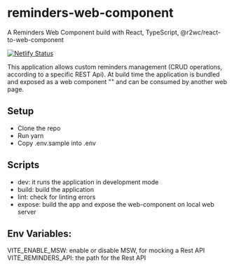 # reminders-web-component
A Reminders Web Component build with React, TypeScript, @r2wc/react-to-web-component

[![Netlify Status](https://api.netlify.com/api/v1/badges/b4e00beb-f858-4835-a40f-ca5b5a48487e/deploy-status)](https://app.netlify.com/sites/reminders-web-component/deploys)

This application allows custom reminders management (CRUD operations, according to a specific REST Api).
At build time the application is bundled and exposed as a web component "<web-reminders>" and can be consumed by another web page.

Setup
---
- Clone the repo
- Run yarn
- Copy .env.sample into .env

Scripts
---
- dev: it runs the application in development mode
- build: build the application
- lint: check for linting errors
- expose: build the app and expose the web-component on local web server

Env Variables:
---
VITE_ENABLE_MSW: enable or disable MSW, for mocking a Rest API
VITE_REMINDERS_API: the path for the Rest API

